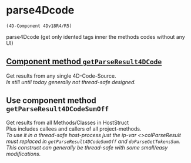 # parse4Dcode
` (4D-Component 4Dv18R4/R5) `

parse4Dcode (get only idented tags inner the methods codes without any UI)

## [Component method `getParseResult4DCode`](https://github.com/lveith/parse4Dcode/blob/main/Documentation/Methods/getParseResult4DCodeSumOff.md)
Get results from any single 4D-Code-Source.<br>
*Is still until today generally not thread-safe designed.*

## Use component method `getParseResult4DCodeSumOff`
Get results from all Methods/Classes in HostStruct<br>
Plus includes callees and callers of all project-methods.<br>
*To use it in a thread-safe host-process just the ip-var <>colParseResult must replaced in `getParseResult4DCodeSumOff` and `doParseGetTokensSum`.*
*This construct can generally be thread-safe with some small/easy modifications.*
